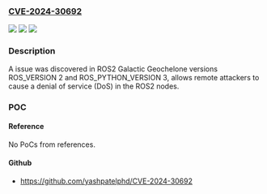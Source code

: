 ### [CVE-2024-30692](https://cve.mitre.org/cgi-bin/cvename.cgi?name=CVE-2024-30692)
![](https://img.shields.io/static/v1?label=Product&message=n%2Fa&color=blue)
![](https://img.shields.io/static/v1?label=Version&message=n%2Fa&color=blue)
![](https://img.shields.io/static/v1?label=Vulnerability&message=n%2Fa&color=brighgreen)

### Description

A issue was discovered in ROS2 Galactic Geochelone versions ROS_VERSION 2 and ROS_PYTHON_VERSION 3, allows remote attackers to cause a denial of service (DoS) in the ROS2 nodes.

### POC

#### Reference
No PoCs from references.

#### Github
- https://github.com/yashpatelphd/CVE-2024-30692

